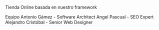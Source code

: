 Tienda Online basada en nuestro framework

Equipo
Antonio Gámez - Software Architect
Angel Pascual - SEO Expert
Alejandro Cristóbal - Senior Web Designer

